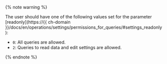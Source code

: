 {% note warning %}

The user should have one of the following values set for the parameter [readonly](https://{{ ch-domain }}/docs/en/operations/settings/permissions_for_queries/#settings_readonly):

  - `0`: All queries are allowed.
  - `2`: Queries to read data and edit settings are allowed.

{% endnote %}

